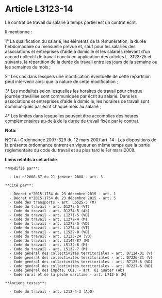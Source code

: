 # Article L3123-14

Le contrat de travail du salarié à temps partiel est un contrat écrit. 

Il mentionne : 

1° La qualification du salarié, les éléments de la rémunération, la durée hebdomadaire ou mensuelle prévue et, sauf pour les
salariés des associations et entreprises d'aide à domicile et les salariés relevant d'un accord collectif de travail conclu
en application des articles L. 3123-25 et suivants, la répartition de la durée du travail entre les jours de la semaine ou
les semaines du mois ; 

2° Les cas dans lesquels une modification éventuelle de cette répartition peut intervenir ainsi que la nature de cette
modification ; 

3° Les modalités selon lesquelles les horaires de travail pour chaque journée travaillée sont communiqués par écrit au
salarié. Dans les associations et entreprises d'aide à domicile, les horaires de travail sont communiqués par écrit chaque
mois au salarié ; 

4° Les limites dans lesquelles peuvent être accomplies des heures complémentaires au-delà de la durée de travail fixée par le
contrat.

**Nota:**

NOTA : Ordonnance 2007-329 du 12 mars 2007 art. 14 : Les dispositions de la présente ordonnance entrent en vigueur en même
temps que la partie réglementaire du code du travail et au plus tard le 1er mars 2008.

**Liens relatifs à cet article**

	**Modifié par**:

	  - Loi n°2008-67 du 21 janvier 2008 - art. 3

	**Cité par**:

	  - Décret n°2015-1754 du 23 décembre 2015 - art. 1
	  - Décret n°2015-1754 du 23 décembre 2015 - art. 5
	  - Code des transports - art. L6525-5 (M)
	  - Code du travail - art. D1273-5 (VT)
	  - Code du travail - art. D1274-5 (Ab)
	  - Code du travail - art. L1271-5 (VD)
	  - Code du travail - art. L1272-4 (M)
	  - Code du travail - art. L1273-5 (VD)
	  - Code du travail - art. L1274-4 (VT)
	  - Code du travail - art. L1522-8 (VD)
	  - Code du travail - art. L3123-24 (VD)
	  - Code du travail - art. L3142-87 (M)
	  - Code du travail - art. L5132-6 (M)
	  - Code du travail - art. L5132-7 (M)
	  - Code général des collectivités territoriales - art. D7124-31 (V)
	  - Code général des collectivités territoriales - art. D7226-31 (V)
	  - Code général des collectivités territoriales - art. R7125-6 (VD)
	  - Code général des collectivités territoriales - art. R7227-6 (VD)
	  - Code général des impôts, CGI. - art. 81 quater (Ab)
	  - Code rural et de la pêche maritime - art. L712-6 (M)

	**Anciens textes**:

	  - Code du travail - art. L212-4-3 (AbD)
